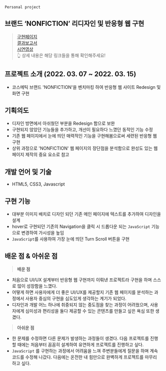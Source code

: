 `Personal project`
## 브랜드 ‘NONFICTION’ 리디자인 및 반응형 웹 구현

> [구현페이지](https://0-un.github.io/nonfiction/)   
> [결과보고서](https://github.com/0-un/nonfiction/blob/main/nonfiction.pdf)    
	[시연영상](https://youtu.be/z_oJFY-vnIw)   
👆 상세 내용은 해당 링크들을 통해 확인해주세요!

## 프로젝트 소개 (2022. 03. 07 ~ 2022. 03. 15)
- 코스메틱 브랜드 'NONFICTION'을 벤치마킹 하여 반응형 웹 사이트 Redesign 및 화면 구현



## 기획의도 
- 디자인 방면에서 아쉬웠던 부분을 Redesign 함으로 보완
- 구현되지 않았던 기능들을 추가하고, 개선이 필요하다 느꼈던 동적인 기능 수정
- 기존 웹 페이지에서 눈에 띄던 매력적인 기능을 구현해봄으로써 세련된 반응형 웹 구현
- 상위 과정으로 'NONFICTION' 웹 페이지의 장단점을 분석함으로 완성도 있는 웹 페이지 제작의 중요 요소로 참고


## 개발 언어 및 기술 
- HTML5, CSS3, Javascript 

## 구현 기능
- 대부분 이미지 배치로 디자인 되던 기존 메인 페이지에 텍스트를 추가하여 디자인을 설계
- hover로 구현되던 기존의 Navigation을 클릭 시 드롭다운 되는 `JavaScript` 기능으로 변경하여 가시성을 높임
- `JavaScript`를 사용하여 가장 눈에 띄던 Turn Scroll 버튼을 구현

## 배운 점 & 아쉬운 점
> **배운 점**
- 처음으로 UI/UX 설계부터 반응형 웹 구현까지 이뤄낸 프로젝트라 구현을 하며 스스로 많이 성장함을 느꼈다.
- 어떻게 하면 사용자에게 더 좋은 UI/UX를 제공할지 기존 웹 페이지를 분석하는 과정에서 사용자 중심의 구현을 심도있게 생각하는 계기가 되었다.
- 디자인과 개발 어느 하나에 취중되지 않는 중도점을 찾는 과정이 어려웠으며, 사용자에게 심미성과 편리성을 둘다 제공할 수 있는 콘텐츠를 만들고 싶은 욕심 또한 생겼다.

> **아쉬운 점**
- 한 문제를 수정하면 다른 문제가 발생하는 과정들이 생겼다. 다음 프로젝트를 진행할 때에는 처음부터 꼼꼼히 설계하여 유연하게 프로젝트를 진행하고 싶다.
- `JavaScript` 를 구현하는 과정에서 어려움을 느껴 주변분들에게 질문을 하며 계속 코드를 수정해 나갔다. 다음에는 온전한 내 힘만으로 완벽하게 프로젝트를 마무리 하고 싶다.





